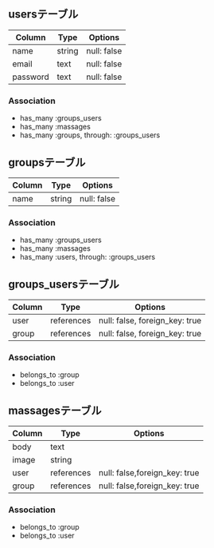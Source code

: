 ## usersテーブル

|Column|Type|Options|
|------|----|-------|
|name|string|null: false|
|email|text|null: false|
|password|text|null: false|
### Association
- has_many :groups_users
- has_many :massages
- has_many :groups, through:  :groups_users
## groupsテーブル

|Column|Type|Options|
|------|----|-------|
|name|string|null: false|
### Association
- has_many :groups_users
- has_many :massages
- has_many :users, through:  :groups_users
## groups_usersテーブル

|Column|Type|Options|
|------|----|-------|
|user|references|null: false, foreign_key: true|
|group|references|null: false, foreign_key: true|
### Association
- belongs_to :group
- belongs_to :user

## massagesテーブル

|Column|Type|Options|
|------|----|-------|
|body|text||
|image|string||
|user|references|null: false,foreign_key: true|
|group|references|null: false,foreign_key: true|
### Association
- belongs_to :group
- belongs_to :user